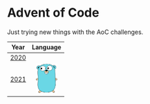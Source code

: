 # Advent of Code

Just trying new things with the AoC challenges. 

| Year         | Language                                                                                                                                                       |
|:------------:|:--------------------------------------------------------------------------------------------------------------------------------------------------------------:|
| [2020](2020) | [<img title="" src="https://www.python.org/static/community_logos/python-logo-generic.svg" alt="" width="119">](https://www.python.org)                        |
| [2021](2021) | [<img title="" src="https://raw.githubusercontent.com/golang-samples/gopher-vector/master/gopher.svg" alt="" width="50" data-align="inline">](https://go.dev/) |